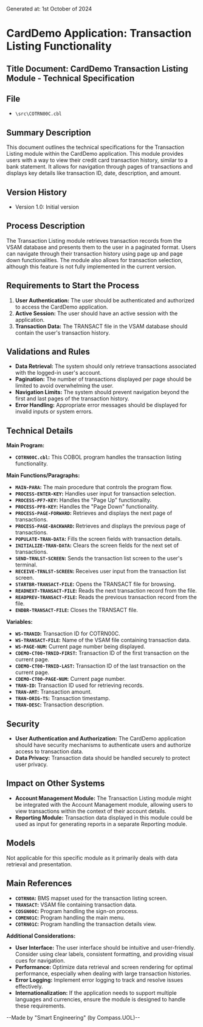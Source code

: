Generated at: 1st October of 2024

# CardDemo Application: Transaction Listing Functionality

## Title Document: CardDemo Transaction Listing Module - Technical Specification

## File

- `\src\COTRN00C.cbl`

## Summary Description

This document outlines the technical specifications for the Transaction Listing module within the CardDemo application. This module provides users with a way to view their credit card transaction history, similar to a bank statement. It allows for navigation through pages of transactions and displays key details like transaction ID, date, description, and amount.

## Version History

- Version 1.0: Initial version

## Process Description

The Transaction Listing module retrieves transaction records from the VSAM database and presents them to the user in a paginated format. Users can navigate through their transaction history using page up and page down functionalities. The module also allows for transaction selection, although this feature is not fully implemented in the current version. 

## Requirements to Start the Process

1. **User Authentication:** The user should be authenticated and authorized to access the CardDemo application.
2. **Active Session:** The user should have an active session with the application.
3. **Transaction Data:** The TRANSACT file in the VSAM database should contain the user's transaction history.

## Validations and Rules

* **Data Retrieval:** The system should only retrieve transactions associated with the logged-in user's account.
* **Pagination:** The number of transactions displayed per page should be limited to avoid overwhelming the user.
* **Navigation Limits:** The system should prevent navigation beyond the first and last pages of the transaction history.
* **Error Handling:**  Appropriate error messages should be displayed for invalid inputs or system errors.

## Technical Details

**Main Program:**

* **`COTRN00C.cbl`:** This COBOL program handles the transaction listing functionality.

**Main Functions/Paragraphs:**

* **`MAIN-PARA`:**  The main procedure that controls the program flow.
* **`PROCESS-ENTER-KEY`:**  Handles user input for transaction selection.
* **`PROCESS-PF7-KEY`:**  Handles the "Page Up" functionality.
* **`PROCESS-PF8-KEY`:**  Handles the "Page Down" functionality.
* **`PROCESS-PAGE-FORWARD`:**  Retrieves and displays the next page of transactions.
* **`PROCESS-PAGE-BACKWARD`:** Retrieves and displays the previous page of transactions.
* **`POPULATE-TRAN-DATA`:**  Fills the screen fields with transaction details.
* **`INITIALIZE-TRAN-DATA`:**  Clears the screen fields for the next set of transactions.
* **`SEND-TRNLST-SCREEN`:**  Sends the transaction list screen to the user's terminal.
* **`RECEIVE-TRNLST-SCREEN`:**  Receives user input from the transaction list screen.
* **`STARTBR-TRANSACT-FILE`:**  Opens the TRANSACT file for browsing.
* **`READNEXT-TRANSACT-FILE`:**  Reads the next transaction record from the file.
* **`READPREV-TRANSACT-FILE`:**  Reads the previous transaction record from the file.
* **`ENDBR-TRANSACT-FILE`:**  Closes the TRANSACT file.

**Variables:**

* **`WS-TRANID`:**  Transaction ID for COTRN00C.
* **`WS-TRANSACT-FILE`:**  Name of the VSAM file containing transaction data.
* **`WS-PAGE-NUM`:**  Current page number being displayed.
* **`CDEMO-CT00-TRNID-FIRST`:**  Transaction ID of the first transaction on the current page.
* **`CDEMO-CT00-TRNID-LAST`:**   Transaction ID of the last transaction on the current page.
* **`CDEMO-CT00-PAGE-NUM`:**     Current page number.
* **`TRAN-ID`:**  Transaction ID used for retrieving records.
* **`TRAN-AMT`:**  Transaction amount.
* **`TRAN-ORIG-TS`:**  Transaction timestamp.
* **`TRAN-DESC`:**  Transaction description.

## Security

* **User Authentication and Authorization:** The CardDemo application should have security mechanisms to authenticate users and authorize access to transaction data. 
* **Data Privacy:** Transaction data should be handled securely to protect user privacy. 

## Impact on Other Systems

* **Account Management Module:** The Transaction Listing module might be integrated with the Account Management module, allowing users to view transactions within the context of their account details.
* **Reporting Module:** Transaction data displayed in this module could be used as input for generating reports in a separate Reporting module.

## Models

Not applicable for this specific module as it primarily deals with data retrieval and presentation.

## Main References

* **`COTRN0A`:**  BMS mapset used for the transaction listing screen.
* **`TRANSACT`:**  VSAM file containing transaction data. 
* **`COSGN00C`:** Program handling the sign-on process.
* **`COMEN01C`:**  Program handling the main menu.
* **`COTRN01C`:**  Program handling the transaction details view.

**Additional Considerations:**

* **User Interface:**  The user interface should be intuitive and user-friendly. Consider using clear labels, consistent formatting, and providing visual cues for navigation.
* **Performance:** Optimize data retrieval and screen rendering for optimal performance, especially when dealing with large transaction histories.
* **Error Logging:**  Implement error logging to track and resolve issues effectively.
* **Internationalization:**  If the application needs to support multiple languages and currencies, ensure the module is designed to handle these requirements.

--Made by "Smart Engineering" (by Compass.UOL)--